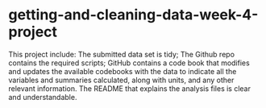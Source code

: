 # getting-and-cleaning-data-week-4-project
This project include: The submitted data set is tidy; The Github repo contains the required scripts;  GitHub contains a code book that modifies and updates the available codebooks with the data to indicate all the variables and summaries calculated, along with units, and any other relevant information.  The README that explains the analysis files is clear and understandable.  

